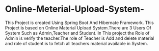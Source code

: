 # Online-Meterial-Upload-System-
This Project is created Using Spring Boot And Hibernate Framework.
This Project is based on Online Material Upload System.There are 3 Users Of System Such as Admin,Teacher and Student.
In This project the Role of Admin is verify the teacher.The role of Teacher is Add and delete material and role of student is to fetch all teachers material available in System.

